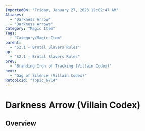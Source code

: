 ```yaml
---
ImportedOn: "Friday, January 27, 2023 12:02:47 AM"
Aliases:
  - "Darkness Arrow"
  - "Darkness Arrows"
Category: "Magic Item"
Tags:
  - "Category/Magic-Item"
parent:
  - "S2.1 - Brutal Slavers Rules"
up:
  - "S2.1 - Brutal Slavers Rules"
prev:
  - "Branding Iron of Tracking (Villain Codex)"
next:
  - "Gag of Silence (Villain Codex)"
RWtopicId: "Topic_6714"
---
```

# Darkness Arrow (Villain Codex)
## Overview
